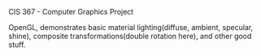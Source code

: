 CIS 367 - Computer Graphics Project

OpenGL, demonstrates basic material lighting(diffuse, ambient, specular, shine), composite transformations(double rotation here), and other good stuff.

